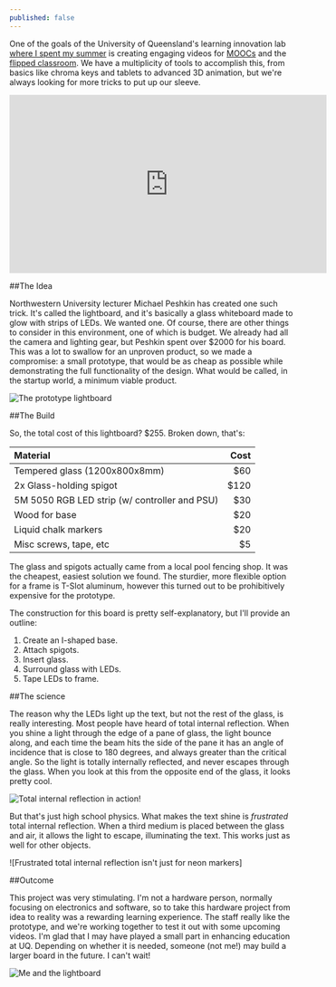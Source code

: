 ```yaml
---
published: false
---
```


One of the goals of the University of Queensland's learning innovation lab <a href="">where I spent my summer</a> is creating engaging videos for <a href="https://www.edx.org/school/uqx">MOOCs</a> and the <a href="http://www.uq.edu.au/tediteach/flipped-classroom/what-is-fc.html">flipped classroom</a>. We have a multiplicity of tools to accomplish this, from basics like chroma keys and tablets to advanced 3D animation, but we're always looking for more tricks to put up our sleeve. 

<iframe width="560" height="315" src="https://www.youtube.com/embed/aHt9C5rb-Wg" frameborder="0" allowfullscreen></iframe>

##The Idea

Northwestern University lecturer Michael Peshkin has created one such trick. It's called the lightboard, and it's basically a glass whiteboard made to glow with strips of LEDs. We wanted one. Of course, there are other things to consider in this environment, one of which is budget. We already had all the camera and lighting gear, but Peshkin spent over $2000 for his board. This was a lot to swallow for an unproven product, so we made a compromise: a small prototype, that would be as cheap as possible while demonstrating the full functionality of the design. What would be called, in the startup world, a minimum viable product. 

![The prototype lightboard]({{site.baseurl}}/assets/images/lightboard_prototype.jpg)

##The Build

So, the total cost of this lightboard? $255. Broken down, that's:

|Material|Cost|
|:-----|-----:|
|Tempered glass (1200x800x8mm) | $60|
|2x Glass-holding spigot | $120 |
|5M 5050 RGB LED strip (w/ controller and PSU) | $30 |
|Wood for base | $20|
|Liquid chalk markers | $20|
|Misc screws, tape, etc | $5|

The glass and spigots actually came from a local pool fencing shop. It was the cheapest, easiest solution we found. The sturdier, more flexible option for a frame is T-Slot aluminum, however this turned out to be prohibitively expensive for the prototype. 


The construction for this board is pretty self-explanatory, but I'll provide an outline:
1. Create an I-shaped base. 
2. Attach spigots.
3. Insert glass.
4. Surround glass with LEDs. 
5. Tape LEDs to frame.


##The science

The reason why the LEDs light up the text, but not the rest of the glass, is really interesting. Most people have heard of total internal reflection. When you shine a light through the edge of a pane of glass, the light  bounce along, and each time the beam hits the side of the pane it has an angle of incidence that is close to 180 degrees, and always greater than the critical angle. So the light is totally internally reflected, and never escapes through the glass. When you look at this from the opposite end of the glass, it looks pretty cool.

![Total internal reflection in action!]({{site.baseurl}}/assets/images/ftir.jpg)

But that's just high school physics. What makes the text shine is _frustrated_ total internal reflection. When a third medium is placed between the glass and air, it allows the light to escape, illuminating the text. This works just as well for other objects.

![Frustrated total internal reflection isn't just for neon markers]

##Outcome

This project was very stimulating. I'm not a hardware person, normally focusing on electronics and software, so to take this hardware project from idea to reality was a rewarding learning experience. The staff really like the prototype, and we're working together to test it out with some upcoming videos. I'm glad that I may have played a small part in enhancing education at UQ. Depending on whether it is needed, someone (not me!) may build a larger board in the future. I can't wait!

![Me and the lightboard]({{site.baseurl}}/assets/images/me_and_the_lightboard.jpg)
